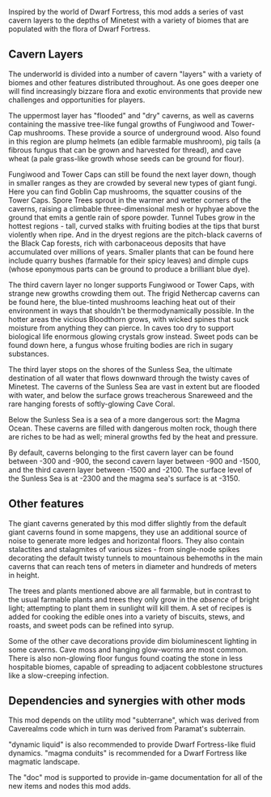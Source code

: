 Inspired by the world of Dwarf Fortress, this mod adds a series of vast cavern layers to the depths of Minetest with a variety of biomes that are populated with the flora of Dwarf Fortress.

## Cavern Layers

The underworld is divided into a number of cavern "layers" with a variety of biomes and other features distributed throughout. As one goes deeper one will find increasingly bizzare flora and exotic environments that provide new challenges and opportunities for players.

The uppermost layer has "flooded" and "dry" caverns, as well as caverns containing the massive tree-like fungal growths of Fungiwood and Tower-Cap mushrooms. These provide a source of underground wood. Also found in this region are plump helmets (an edible farmable mushroom), pig tails (a fibrous fungus that can be grown and harvested for thread), and cave wheat (a pale grass-like growth whose seeds can be ground for flour).

Fungiwood and Tower Caps can still be found the next layer down, though in smaller ranges as they are crowded by several new types of giant fungi. Here you can find Goblin Cap mushrooms, the squatter cousins of the Tower Caps. Spore Trees sprout in the warmer and wetter corners of the caverns, raising a climbable three-dimensional mesh or hyphyae above the ground that emits a gentle rain of spore powder. Tunnel Tubes grow in the hottest regions - tall, curved stalks with fruiting bodies at the tips that burst violently when ripe. And in the dryest regions are the pitch-black caverns of the Black Cap forests, rich with carbonaceous deposits that have accumulated over millions of years. Smaller plants that can be found here include quarry bushes (farmable for their spicy leaves) and dimple cups (whose eponymous parts can be ground to produce a brilliant blue dye).

The third cavern layer no longer supports Fungiwood or Tower Caps, with strange new growths crowding them out. The frigid Nethercap caverns can be found here, the blue-tinted mushrooms leaching heat out of their environment in ways that shouldn't be thermodynamically possible. In the hotter areas the vicious Bloodthorn grows, with wicked spines that suck moisture from anything they can pierce. In caves too dry to support biological life enormous glowing crystals grow instead. Sweet pods can be found down here, a fungus whose fruiting bodies are rich in sugary substances.

The third layer stops on the shores of the Sunless Sea, the ultimate destination of all water that flows downward through the twisty caves of Minetest. The caverns of the Sunless Sea are vast in extent but are flooded with water, and below the surface grows treacherous Snareweed and the rare hanging forests of softly-glowing Cave Coral.

Below the Sunless Sea is a sea of a more dangerous sort: the Magma Ocean. These caverns are filled with dangerous molten rock, though there are riches to be had as well; mineral growths fed by the heat and pressure.

By default, caverns belonging to the first cavern layer can be found between -300 and -900, the second cavern layer between -900 and -1500, and the third cavern layer between -1500 and -2100. The surface level of the Sunless Sea is at -2300 and the magma sea's surface is at -3150.

## Other features

The giant caverns generated by this mod differ slightly from the default giant caverns found in some mapgens, they use an additional source of noise to generate more ledges and horizontal floors. They also contain stalactites and stalagmites of various sizes - from single-node spikes decorating the default twisty tunnels to mountainous behemoths in the main caverns that can reach tens of meters in diameter and hundreds of meters in height.

The trees and plants mentioned above are all farmable, but in contrast to the usual farmable plants and trees they only grow in the *absence* of bright light; attempting to plant them in sunlight will kill them. A set of recipes is added for cooking the edible ones into a variety of biscuits, stews, and roasts, and sweet pods can be refined into syrup.

Some of the other cave decorations provide dim bioluminescent lighting in some caverns. Cave moss and hanging glow-worms are most common. There is also non-glowing floor fungus found coating the stone in less hospitable biomes, capable of spreading to adjacent cobblestone structures like a slow-creeping infection.

## Dependencies and synergies with other mods

This mod depends on the utility mod "subterrane", which was derived from Caverealms code which in turn was derived from Paramat's subterrain.

"dynamic liquid" is also recommended to provide Dwarf Fortress-like fluid dynamics. "magma conduits" is recommended for a Dwarf Fortress like magmatic landscape.

The "doc" mod is supported to provide in-game documentation for all of the new items and nodes this mod adds.
